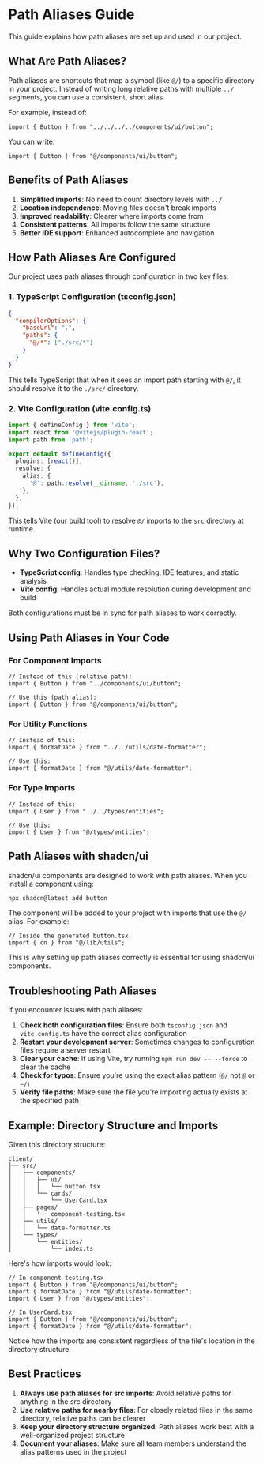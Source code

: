 # Path Aliases Guide

This guide explains how path aliases are set up and used in our project.

## What Are Path Aliases?

Path aliases are shortcuts that map a symbol (like `@/`) to a specific directory in your project. Instead of writing long relative paths with multiple `../` segments, you can use a consistent, short alias.

For example, instead of:
```tsx
import { Button } from "../../../../components/ui/button";
```

You can write:
```tsx
import { Button } from "@/components/ui/button";
```

## Benefits of Path Aliases

1. **Simplified imports**: No need to count directory levels with `../`
2. **Location independence**: Moving files doesn't break imports
3. **Improved readability**: Clearer where imports come from
4. **Consistent patterns**: All imports follow the same structure
5. **Better IDE support**: Enhanced autocomplete and navigation

## How Path Aliases Are Configured

Our project uses path aliases through configuration in two key files:

### 1. TypeScript Configuration (tsconfig.json)

```json
{
  "compilerOptions": {
    "baseUrl": ".",
    "paths": {
      "@/*": ["./src/*"]
    }
  }
}
```

This tells TypeScript that when it sees an import path starting with `@/`, it should resolve it to the `./src/` directory.

### 2. Vite Configuration (vite.config.ts)

```typescript
import { defineConfig } from 'vite';
import react from '@vitejs/plugin-react';
import path from 'path';

export default defineConfig({
  plugins: [react()],
  resolve: {
    alias: {
      '@': path.resolve(__dirname, './src'),
    },
  },
});
```

This tells Vite (our build tool) to resolve `@/` imports to the `src` directory at runtime.

## Why Two Configuration Files?

- **TypeScript config**: Handles type checking, IDE features, and static analysis
- **Vite config**: Handles actual module resolution during development and build

Both configurations must be in sync for path aliases to work correctly.

## Using Path Aliases in Your Code

### For Component Imports

```tsx
// Instead of this (relative path):
import { Button } from "../components/ui/button";

// Use this (path alias):
import { Button } from "@/components/ui/button";
```

### For Utility Functions

```tsx
// Instead of this:
import { formatDate } from "../../utils/date-formatter";

// Use this:
import { formatDate } from "@/utils/date-formatter";
```

### For Type Imports

```tsx
// Instead of this:
import { User } from "../../types/entities";

// Use this:
import { User } from "@/types/entities";
```

## Path Aliases with shadcn/ui

shadcn/ui components are designed to work with path aliases. When you install a component using:

```bash
npx shadcn@latest add button
```

The component will be added to your project with imports that use the `@/` alias. For example:

```tsx
// Inside the generated button.tsx
import { cn } from "@/lib/utils";
```

This is why setting up path aliases correctly is essential for using shadcn/ui components.

## Troubleshooting Path Aliases

If you encounter issues with path aliases:

1. **Check both configuration files**: Ensure both `tsconfig.json` and `vite.config.ts` have the correct alias configuration
2. **Restart your development server**: Sometimes changes to configuration files require a server restart
3. **Clear your cache**: If using Vite, try running `npm run dev -- --force` to clear the cache
4. **Check for typos**: Ensure you're using the exact alias pattern (`@/` not `@` or `~/`)
5. **Verify file paths**: Make sure the file you're importing actually exists at the specified path

## Example: Directory Structure and Imports

Given this directory structure:

```
client/
├── src/
│   ├── components/
│   │   ├── ui/
│   │   │   └── button.tsx
│   │   └── cards/
│   │       └── UserCard.tsx
│   ├── pages/
│   │   └── component-testing.tsx
│   ├── utils/
│   │   └── date-formatter.ts
│   └── types/
│       └── entities/
│           └── index.ts
```

Here's how imports would look:

```tsx
// In component-testing.tsx
import { Button } from "@/components/ui/button";
import { formatDate } from "@/utils/date-formatter";
import { User } from "@/types/entities";

// In UserCard.tsx
import { Button } from "@/components/ui/button";
import { formatDate } from "@/utils/date-formatter";
```

Notice how the imports are consistent regardless of the file's location in the directory structure.

## Best Practices

1. **Always use path aliases for src imports**: Avoid relative paths for anything in the src directory
2. **Use relative paths for nearby files**: For closely related files in the same directory, relative paths can be clearer
3. **Keep your directory structure organized**: Path aliases work best with a well-organized project structure
4. **Document your aliases**: Make sure all team members understand the alias patterns used in the project 